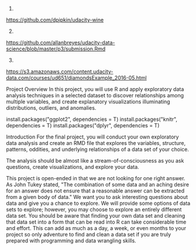 1.
https://github.com/dpipkin/udacity-wine


2.
https://github.com/allanbreyes/udacity-data-science/blob/master/p3/submission.Rmd


3.
https://s3.amazonaws.com/content.udacity-data.com/courses/ud651/diamondsExample_2016-05.html


Project Overview
In this project, you will use R and apply exploratory data analysis techniques in a selected dataset to discover relationships among multiple variables, and create explanatory visualizations illuminating distributions, outliers, and anomalies.

install.packages("ggplot2", dependencies = T) 
install.packages("knitr", dependencies = T)
install.packages("dplyr", dependencies = T)

Introduction
For the final project, you will conduct your own exploratory data analysis and create an RMD file that explores the variables, structure, patterns, oddities, and underlying relationships of a data set of your choice.

The analysis should be almost like a stream-of-consciousness as you ask questions, create visualizations, and explore your data.

This project is open-ended in that we are not looking for one right answer. As John Tukey stated, "The combination of some data and an aching desire for an answer does not ensure that a reasonable answer can be extracted from a given body of data." We want you to ask interesting questions about data and give you a chance to explore. We will provide some options of data sets to explore; however, you may choose to explore an entirely different data set. You should be aware that finding your own data set and cleaning that data set into a form that can be read into R can take considerable time and effort. This can add as much as a day, a week, or even months to your project so only adventure to find and clean a data set if you are truly prepared with programming and data wrangling skills.
